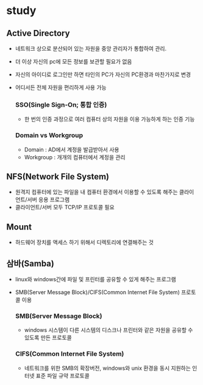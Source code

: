 study
======
## Active Directory
- 네트워크 상으로 분산되어 있는 자원을 중앙 관리자가 통합하여 관리.
- 더 이상 자신의 pc에 모든 정보를 보관할 필요가 없음
- 자신의 아이디로 로그인만 하면 타인의 PC가 자신의 PC환경과 마찬가지로 변경
- 어디서든 전체 자원을 편리하게 사용 가능
  
  ### SSO(Single Sign-On; 통합 인증)
  - 한 번의 인증 과정으로 여러 컴퓨터 상의 자원을 이용 가능하게 하는 인증 기능

  ### Domain vs Workgroup
  - Domain : AD에서 계정을 발급받아서 사용
  - Workgroup : 개개의 컴퓨터에서 계정을 관리

## NFS(Network File System)
- 원격지 컴퓨터에 있는 파일을 내 컴퓨터 환경에서 이용할 수 있도록 해주는 클라이언트/서버 응용 프로그램
- 클라이언트/서버 모두 TCP/IP 프로토콜 필요

## Mount
- 하드웨어 장치를 액세스 하기 위해서 디렉토리에 연결해주는 것

## 삼바(Samba)
- linux와 windows간에 파일 및 프린터를 공유할 수 있게 해주는 프로그램
- SMB(Server Message Block)/CIFS(Common Internet File System) 프로토콜 이용
	
	### SMB(Server Message Block)
	- windows 시스템이 다른 시스템의 디스크나 프린터와 같은 자원을 공유할 수 있도록 만든 프로토콜

	### CIFS(Common Internet File System)
	- 네트워크를 위한 SMB의 확장버전, windows와 unix 환경을 동시 지원하는 인터넷 표준 파일 규약 프로토콜

